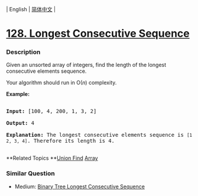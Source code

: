 | English | [简体中文](README.md) |

# [128. Longest Consecutive Sequence](https://leetcode-cn.com/problems/longest-consecutive-sequence)
 ### Description
<p>Given an unsorted array of integers, find the length of the longest consecutive elements sequence.</p>

<p>Your algorithm should run in O(<em>n</em>) complexity.</p>

<p><strong>Example:</strong></p>

<pre>
<strong>Input:</strong>&nbsp;[100, 4, 200, 1, 3, 2]
<strong>Output:</strong> 4
<strong>Explanation:</strong> The longest consecutive elements sequence is <code>[1, 2, 3, 4]</code>. Therefore its length is 4.
</pre>

**Related Topics	**[Union Find](https://leetcode-cn.com/tag/union-find) [Array](https://leetcode-cn.com/tag/array) 

### Similar Question
 - Medium:	[Binary Tree Longest Consecutive Sequence](https://leetcode-cn.com/problems/binary-tree-longest-consecutive-sequence) 
